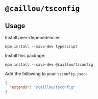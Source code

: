 # `@caillou/tsconfig`

## Usage

Install peer-depenedencies:

```
npm install --save-dev typescript
```

Install this package:

```
npm install --save-dev @caillou/tsconfig
```

Add the following to your `tsconfig.json`:

```JSON
{
  "extends": "@caillou/tsconfig"
}
```
